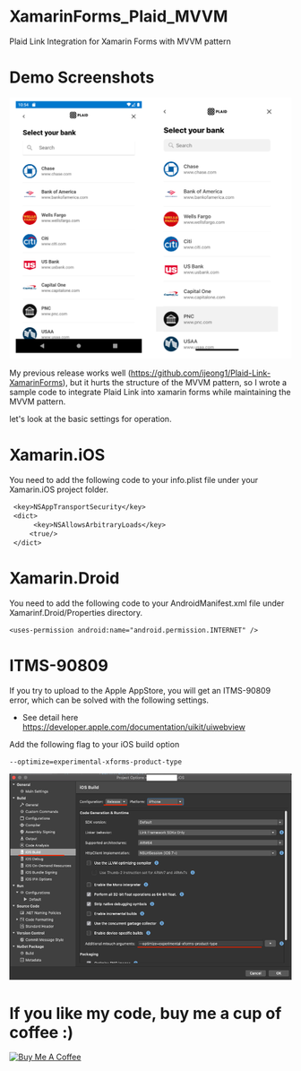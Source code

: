# XamarinForms_Plaid_MVVM
 Plaid Link Integration for Xamarin Forms with MVVM pattern

# Demo Screenshots
![Demo](https://github.com/ijeong1/XamarinForms_Plaid_MVVM/blob/main/screenshot.png)

My previous release works well (https://github.com/ijeong1/Plaid-Link-XamarinForms), but it hurts the structure of the MVVM pattern, so I wrote a sample code to integrate Plaid Link into xamarin forms while maintaining the MVVM pattern.


let's look at the basic settings for operation.

# Xamarin.iOS
You need to add the following code to your info.plist file under your Xamarin.iOS project folder.
```
 <key>NSAppTransportSecurity</key>
 <dict>
      <key>NSAllowsArbitraryLoads</key>
     <true/>
 </dict>
```

# Xamarin.Droid
You need to add the following code to your AndroidManifest.xml file under Xamarinf.Droid/Properties directory.
```
<uses-permission android:name="android.permission.INTERNET" />
```

# ITMS-90809
If you try to upload to the Apple AppStore, you will get an ITMS-90809 error, which can be solved with the following settings.
- See detail here  https://developer.apple.com/documentation/uikit/uiwebview

Add the following flag to your iOS build option
```
--optimize=experimental-xforms-product-type
```
![BuildOption](https://github.com/ijeong1/Plaid-Link-XamarinForms/blob/master/BuildOption.png)

# If you like my code, buy me a cup of coffee :)
<a href="https://www.buymeacoffee.com/IlnamJeong" target="_blank"><img src="https://cdn.buymeacoffee.com/buttons/v2/default-blue.png" alt="Buy Me A Coffee" style="height: 30px !important;width: 108px !important;" ></a>
